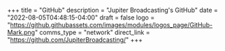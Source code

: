 +++
title = "GitHub"
description = "Jupiter Broadcasting's GitHub"
date = "2022-08-05T04:48:15-04:00"
draft = false
logo = "https://github.githubassets.com/images/modules/logos_page/GitHub-Mark.png"
comms_type = "network"
direct_link = "https://github.com/JupiterBroadcasting/"
+++
